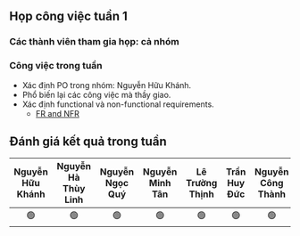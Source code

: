 ## Họp công việc tuần 1
### Các thành viên tham gia họp: cả nhóm
### Công việc trong tuần
- Xác định PO trong nhóm: Nguyễn Hữu Khánh.
- Phổ biến lại các công việc mà thầy giao.
- Xác định functional và non-functional requirements.
  - [FR and NFR](https://docs.google.com/document/d/1vF0i2uyDHElaX__B_8DLN11jl6VBnfT3/edit?usp=sharing&ouid=116471610618905548114&rtpof=true&sd=true) 
## Đánh giá kết quả trong tuần
| Nguyễn Hữu Khánh | Nguyễn Hà Thùy Linh | Nguyễn Ngọc Quý | Nguyễn Minh Tân | Lê Trường Thịnh | Trần Huy Đức | Nguyễn Công Thành |
| :--------------: | :-----------------: | :-------------: | :-------------: | :-------------: | :----------: | :---------------: |
|        🟢       |         🟢          |        🟢      |      🟢         |        🟢       |      🟢     |        🟢         |
